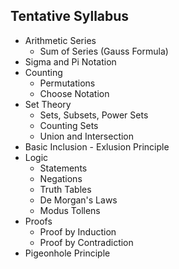 ## Tentative Syllabus

* Arithmetic Series
    * Sum of Series (Gauss Formula)
* Sigma and Pi Notation
* Counting 
    * Permutations
    * Choose Notation
* Set Theory
    * Sets, Subsets, Power Sets
    * Counting Sets
    * Union and Intersection
* Basic Inclusion - Exlusion Principle
* Logic
    * Statements
    * Negations
    * Truth Tables
    * De Morgan's Laws
    * Modus Tollens
* Proofs
    * Proof by Induction
    * Proof by Contradiction
* Pigeonhole Principle 
